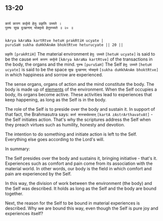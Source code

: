 ## 13-20

<a name='kartrtva_transaction'></a>

```shloka-sa

कार्य कारण कर्तृत्वे हेतुः प्रकृतिः उच्यते ।
पुरुषः सुख दुःखानाम् भोक्तृत्वे हेतुरुच्यते ॥ २० ॥

```
```shloka-sa-hk

kArya kAraNa kartRtve hetuH prakRtiH ucyate |
puruSaH sukha duHkhAnAm bhoktRtve heturucyate || 20 ||

```
`प्रकृतिः` `[prakRtiH]` The material environment `हेतुः उच्यते` `[hetuH ucyate]` is said to be the cause `कार्य कारण कर्तृत्वे` `[kArya kAraNa kartRtve]` of the transactions in the body, the organs and the mind. `पुरुषः` `[puruSaH]` The Self `हेतुः उच्यते` `[hetuH ucyate]` is said to be the space `सुख दुःखानाम् भोक्तृत्वे` `[sukha duHkhAnAm bhoktRtve]` in which happiness and sorrow are experienced.

The sense organs, organs of action and the mind constitute the body. The body is made up of 
[elements](13-5_to_13-6.md#five_elements)
 of the environment. When the Self occupies a body, its organs become active. These activities lead to experiences that keep happening, as long as the Self is in the body. 

The role of the Self is to preside over the body and sustain it. In support of that fact, the Brahmasutra says: 
`कर्ता शास्त्रार्थवत्वात्` `[kartA zAstrArthavatvAt]` - the Self initiates action. That's why the scriptures address the Self when they preach virtues such as humility, honesty and devotion. 

<a name='self_initiates_action'></a>
<a name='intention_initiation'></a>
The intention to do something and initiate action is left to the Self. Everything else goes according to the Lord's will. 

In summary:

The Self presides over the body and sustains it, bringing initiative - that's it. Experiences such as comfort and pain come from its association with the material world. In other words, our body is the field in which comfort and pain are experienced by the Self.

In this way, the division of work between the environment (the body) and the Self was described. It holds as long as the Self and the body are bound together. 

Next, the reason for the Self to be bound in material experiences is described. Why we are bound this way, even though the Self is pure joy and experiences itself?


